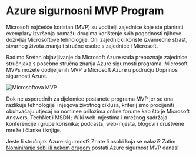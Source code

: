 <properties
   pageTitle="Azure sigurnosni MVP Program | Microsoft Azure"
   description="Članak sadrži pregled područje Doprinos sigurnosti Azure u programu MVP."
   services="security"
   documentationCenter="na"
   authors="TomShinder"
   manager="StevenPo"
   editor="TomSh"/>

<tags
   ms.service="security"
   ms.devlang="na"
   ms.topic="article"
   ms.tgt_pltfrm="na"
   ms.workload="na"
   ms.date="10/18/2016"
   ms.author="yurid"/>

# <a name="azure-security-mvp-program"></a>Azure sigurnosni MVP Program

Microsoft najčešće koristan (MVP) su voditelji zajednice koje ste planirati exemplary izvršenja pomažu drugima korištenje svih pogodnosti njihove doživljaj Microsoftove tehnologije. Oni zajednički koriste izvanredne strast, stvarnog života znanja i stručne osobe s zajednice i Microsoft.

Radimo Sretan objavljivanje da Microsoft Azure sada prepoznaje zajednice stručnjaka s posebno stručna znanja Azure sigurnosti programa. Microsoft MVPs možete dodijeljenih MVP u Microsoft Azure u području Doprinos sigurnosti Azure.

![Microsoftova MVP](./media/azure-security-mvp/azure-security-mvp-fig1.png)

Dok ne usporednih za djelomice postanete programa MVP jer se ona razlikuje tehnologije i njegova životnog ciklusa, kriterij smo procijeniti obuhvaćaju utjecaj na nominee prilozima online forume kao što je Microsoft Answers, TechNet i MSDN; Wiki web-mjestima i mrežnog sadržaja konferencije i grupe korisnika; podcasts, web-mjesta, blogovi i društvene mreže i članke i knjige. 

Jeste li stručnjak Azure sigurnost? Znate li osobi koja se nalazi? Zatim [Nominiranje sebi ili nekom drugom](https://mvp.microsoft.com/Nomination/nominate-an-mvp) postati Azure sigurnost MVP danas!
